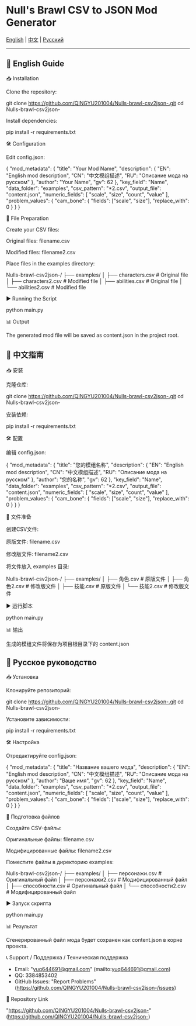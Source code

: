 # Null's Brawl CSV to JSON Mod Generator



[English](#english) | [中文](#中文) | [Русский](#русский)

---

<a name="english"></a>
## 🚀 English Guide

📥 Installation

Clone the repository:

git clone https://github.com/QINGYU201004/Nulls-brawl-csv2json-.git cd Nulls-brawl-csv2json- 

Install dependencies:

pip install -r requirements.txt 

🛠️ Configuration

Edit config.json:

{ "mod_metadata": { "title": "Your Mod Name", "description": { "EN": "English mod description", "CN": "中文模组描述", "RU": "Описание мода на русском" }, "author": "Your Name", "gv": 62 }, "key_field": "Name", "data_folder": "examples", "csv_pattern": "*2.csv", "output_file": "content.json", "numeric_fields": [ "scale", "size", "count", "value" ], "problem_values": { "cam_bone": { "fields": ["scale", "size"], "replace_with": 0 } } } 

📂 File Preparation

Create your CSV files:

Original files: filename.csv

Modified files: filename2.csv

Place files in the examples directory:

Nulls-brawl-csv2json-/ ├── examples/ │ ├── characters.csv # Original file │ ├── characters2.csv # Modified file │ ├── abilities.csv # Original file │ └── abilities2.csv # Modified file 

▶️ Running the Script

python main.py 

📊 Output

The generated mod file will be saved as content.json in the project root.

<a name="中文"></a>
## 🚀 中文指南

📥 安装

克隆仓库:

git clone https://github.com/QINGYU201004/Nulls-brawl-csv2json-.git cd Nulls-brawl-csv2json- 

安装依赖:

pip install -r requirements.txt 

🛠️ 配置

编辑 config.json:

{ "mod_metadata": { "title": "您的模组名称", "description": { "EN": "English mod description", "CN": "中文模组描述", "RU": "Описание мода на русском" }, "author": "您的名称", "gv": 62 }, "key_field": "Name", "data_folder": "examples", "csv_pattern": "*2.csv", "output_file": "content.json", "numeric_fields": [ "scale", "size", "count", "value" ], "problem_values": { "cam_bone": { "fields": ["scale", "size"], "replace_with": 0 } } } 

📂 文件准备

创建CSV文件:

原版文件: filename.csv

修改版文件: filename2.csv

将文件放入 examples 目录:

Nulls-brawl-csv2json-/ ├── examples/ │ ├── 角色.csv # 原版文件 │ ├── 角色2.csv # 修改版文件 │ ├── 技能.csv # 原版文件 │ └── 技能2.csv # 修改版文件 

▶️ 运行脚本

python main.py 

📊 输出

生成的模组文件将保存为项目根目录下的 content.json

<a name="русский"></a>
## 🚀 Русское руководство

📥 Установка

Клонируйте репозиторий:

git clone https://github.com/QINGYU201004/Nulls-brawl-csv2json-.git cd Nulls-brawl-csv2json- 

Установите зависимости:

pip install -r requirements.txt 

🛠️ Настройка

Отредактируйте config.json:

{ "mod_metadata": { "title": "Название вашего мода", "description": { "EN": "English mod description", "CN": "中文模组描述", "RU": "Описание мода на русском" }, "author": "Ваше имя", "gv": 62 }, "key_field": "Name", "data_folder": "examples", "csv_pattern": "*2.csv", "output_file": "content.json", "numeric_fields": [ "scale", "size", "count", "value" ], "problem_values": { "cam_bone": { "fields": ["scale", "size"], "replace_with": 0 } } } 

📂 Подготовка файлов

Создайте CSV-файлы:

Оригинальные файлы: filename.csv

Модифицированные файлы: filename2.csv

Поместите файлы в директорию examples:

Nulls-brawl-csv2json-/ ├── examples/ │ ├── персонажи.csv # Оригинальный файл │ ├── персонажи2.csv # Модифицированный файл │ ├── способности.csv # Оригинальный файл │ └── способности2.csv # Модифицированный файл 

▶️ Запуск скрипта

python main.py 

📊 Результат

Сгенерированный файл мода будет сохранен как content.json в корне проекта.

📞 Support / Поддержка / Техническая поддержка

- Email: "yuq644691@gmail.com" (mailto:yuq644691@gmail.com)
- QQ: 3384853402
- GitHub Issues: "Report Problems" (https://github.com/QINGYU201004/Nulls-brawl-csv2json-/issues)

🔗 Repository Link

"https://github.com/QINGYU201004/Nulls-brawl-csv2json-" (https://github.com/QINGYU201004/Nulls-brawl-csv2json-)
